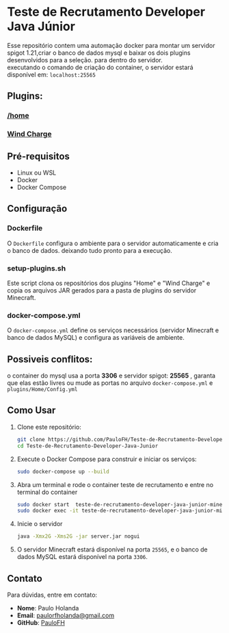 
# Teste de Recrutamento Developer Java Júnior

Esse repositório contem uma automação docker para montar um servidor spigot 1.21,criar o banco de dados mysql e baixar os dois plugins desenvolvidos para a seleção. para dentro do servidor.\
executando o comando de criação do container, o servidor estará disponível em: `localhost:25565`

## Plugins:
### [/home](https://github.com/PauloFH/Home-MCPlugin)

### [Wind Charge](https://github.com/PauloFH/Wind_Charge-MCPlugin.git)



## Pré-requisitos

- Linux ou WSL
- Docker
- Docker Compose

## Configuração

### Dockerfile
O `Dockerfile` configura o ambiente para o servidor automaticamente e cria o banco de dados.
deixando tudo pronto para a execução.

### setup-plugins.sh
Este script clona os repositórios dos plugins "Home" e "Wind Charge" e copia os arquivos JAR gerados para a pasta de plugins do servidor Minecraft.

### docker-compose.yml
O `docker-compose.yml` define os serviços necessários (servidor Minecraft e banco de dados MySQL) e configura as variáveis de ambiente.

## Possiveis conflitos:
o container do mysql usa a porta **3306** e servidor spigot: **25565** , garanta que elas estão livres ou mude as portas no arquivo `docker-compose.yml` e `plugins/Home/Config.yml`


## Como Usar
1. Clone este repositório:
    ```bash
    git clone https://github.com/PauloFH/Teste-de-Recrutamento-Developer-Java-Junior
    cd Teste-de-Recrutamento-Developer-Java-Junior
    ```


2. Execute o Docker Compose para construir e iniciar os serviços:
    ```bash
    sudo docker-compose up --build
    ```
3. Abra um terminal e rode o container teste de recrutamento e entre no terminal do container
    ```bash
    sudo docker start  teste-de-recrutamento-developer-java-junior-minecraft-1
    sudo docker exec -it teste-de-recrutamento-developer-java-junior-minecraft-1 /bin/bash
    ```
4. Inicie o servidor
    ```bash
    java -Xmx2G -Xms2G -jar server.jar nogui
    ```

5. O servidor Minecraft estará disponível na porta `25565`, e o banco de dados MySQL estará disponível na porta `3306`.


## Contato

Para dúvidas, entre em contato:
- **Nome**: Paulo Holanda
- **Email**: [paulorfholanda@gmail.com](mailto:paulorfholanda@gmail.com)
- **GitHub**: [PauloFH](https://github.com/PauloFH)

